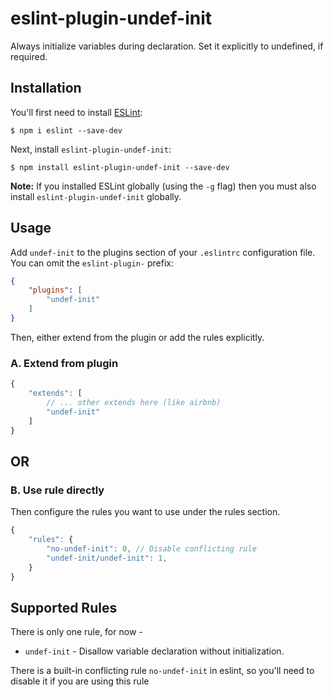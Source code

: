 # eslint-plugin-undef-init

Always initialize variables during declaration. Set it explicitly to undefined, if required.

## Installation

You'll first need to install [ESLint](http://eslint.org):

```
$ npm i eslint --save-dev
```

Next, install `eslint-plugin-undef-init`:

```
$ npm install eslint-plugin-undef-init --save-dev
```

**Note:** If you installed ESLint globally (using the `-g` flag) then you must also install `eslint-plugin-undef-init` globally.

## Usage

Add `undef-init` to the plugins section of your `.eslintrc` configuration file. You can omit the `eslint-plugin-` prefix:

```json
{
    "plugins": [
        "undef-init"
    ]
}
```

Then, either extend from the plugin or add the rules explicitly.

### A. Extend from plugin
```js
{
    "extends": [
        // ... other extends here (like airbnb)
        "undef-init"
    ]
}
```

## OR

### B. Use rule directly

Then configure the rules you want to use under the rules section.

```js
{
    "rules": {
        "no-undef-init": 0, // Disable conflicting rule
        "undef-init/undef-init": 1,
    }
}
```

## Supported Rules

There is only one rule, for now -

* `undef-init` - Disallow variable declaration without initialization.

There is a built-in conflicting rule `no-undef-init` in eslint, so you'll need to disable it if you are using this rule
